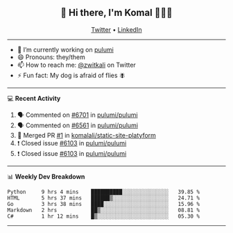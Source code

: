 <h2 align="center"> 👋 Hi there, I'm Komal 🧑🏾‍💻 </h2>
<p align="center">
    <a href="https://twitter.com/zwitkali">Twitter</a> •
    <a href="https://www.linkedin.com/in/komal-ali/">LinkedIn</a>
</p>

--------

- 🔭 I’m currently working on [pulumi](https://github.com/pulumi/pulumi)
- 😄 Pronouns: they/them
- 📫 How to reach me: [@zwitkali](https://twitter.com/zwitkali) on Twitter
- ⚡ Fun fact: My dog is afraid of flies 🪰

--------
💻 **Recent Activity**

<!--START_SECTION:activity-->
1. 🗣 Commented on [#6701](https://github.com/pulumi/pulumi/issues/6701) in [pulumi/pulumi](https://github.com/pulumi/pulumi)
2. 🗣 Commented on [#6561](https://github.com/pulumi/pulumi/issues/6561) in [pulumi/pulumi](https://github.com/pulumi/pulumi)
3. 🎉 Merged PR [#1](https://github.com/komalali/static-site-platyform/pull/1) in [komalali/static-site-platyform](https://github.com/komalali/static-site-platyform)
4. ❗️ Closed issue [#6103](https://github.com/pulumi/pulumi/issues/6103) in [pulumi/pulumi](https://github.com/pulumi/pulumi)
5. ❗️ Closed issue [#6103](https://github.com/pulumi/pulumi/issues/6103) in [pulumi/pulumi](https://github.com/pulumi/pulumi)
<!--END_SECTION:activity-->

--------

📊 **Weekly Dev Breakdown**
<!--START_SECTION:waka-->
```text
Python     9 hrs 4 mins    ██████████░░░░░░░░░░░░░░░   39.85 % 
HTML       5 hrs 37 mins   ██████▒░░░░░░░░░░░░░░░░░░   24.71 % 
Go         3 hrs 38 mins   ████░░░░░░░░░░░░░░░░░░░░░   15.96 % 
Markdown   2 hrs           ██▒░░░░░░░░░░░░░░░░░░░░░░   08.81 % 
C#         1 hr 12 mins    █▒░░░░░░░░░░░░░░░░░░░░░░░   05.30 % 
```
<!--END_SECTION:waka-->

--------